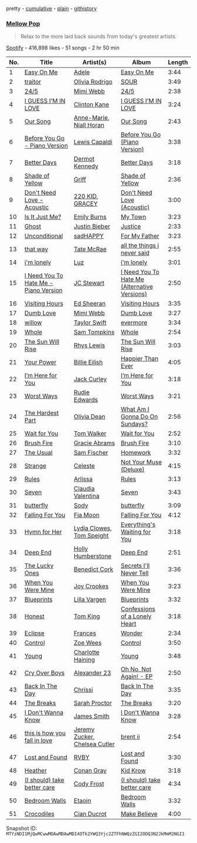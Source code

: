 pretty - [cumulative](/playlists/cumulative/37i9dQZF1DWYp3yzk1civi.md) - [plain](/playlists/plain/37i9dQZF1DWYp3yzk1civi) - [githistory](https://github.githistory.xyz/mackorone/spotify-playlist-archive/blob/main/playlists/plain/37i9dQZF1DWYp3yzk1civi)

### [Mellow Pop](https://open.spotify.com/playlist/37i9dQZF1DWYp3yzk1civi)

> Relax to the more laid back sounds from today's greatest artists.

[Spotify](https://open.spotify.com/user/spotify) - 416,898 likes - 51 songs - 2 hr 50 min

| No. | Title | Artist(s) | Album | Length |
|---|---|---|---|---|
| 1 | [Easy On Me](https://open.spotify.com/track/0gplL1WMoJ6iYaPgMCL0gX) | [Adele](https://open.spotify.com/artist/4dpARuHxo51G3z768sgnrY) | [Easy On Me](https://open.spotify.com/album/224jZ4sUX7OhAuMwaxp86S) | 3:44 |
| 2 | [traitor](https://open.spotify.com/track/5CZ40GBx1sQ9agT82CLQCT) | [Olivia Rodrigo](https://open.spotify.com/artist/1McMsnEElThX1knmY4oliG) | [SOUR](https://open.spotify.com/album/6s84u2TUpR3wdUv4NgKA2j) | 3:49 |
| 3 | [24/5](https://open.spotify.com/track/1A6gT680oQr98VtDkNzys7) | [Mimi Webb](https://open.spotify.com/artist/3GxKJzJK4LpsYGXQrw77wz) | [24/5](https://open.spotify.com/album/263g4l4u6u115I2ISnMkQP) | 2:38 |
| 4 | [I GUESS I'M IN LOVE](https://open.spotify.com/track/1is8gU4RVcN4J8xItxWoOY) | [Clinton Kane](https://open.spotify.com/artist/7okSU80WTrn4LXlyXYbX3P) | [I GUESS I'M IN LOVE](https://open.spotify.com/album/56meo2KJ9tRlaGUHSGfTpP) | 3:24 |
| 5 | [Our Song](https://open.spotify.com/track/5zqObw7wjBgL9TDiAymxPn) | [Anne\-Marie](https://open.spotify.com/artist/1zNqDE7qDGCsyzJwohVaoX), [Niall Horan](https://open.spotify.com/artist/1Hsdzj7Dlq2I7tHP7501T4) | [Our Song](https://open.spotify.com/album/0zocAVUSizQ74Cn8nCsN3a) | 2:43 |
| 6 | [Before You Go \- Piano Version](https://open.spotify.com/track/7slfeXbuzr9RYXX6XS6Npi) | [Lewis Capaldi](https://open.spotify.com/artist/4GNC7GD6oZMSxPGyXy4MNB) | [Before You Go \(Piano Version\)](https://open.spotify.com/album/0UTqwkUezPRLYSF35rj6br) | 3:38 |
| 7 | [Better Days](https://open.spotify.com/track/48USW4aYqrylYWJmFPbC8A) | [Dermot Kennedy](https://open.spotify.com/artist/5KNNVgR6LBIABRIomyCwKJ) | [Better Days](https://open.spotify.com/album/7jQ8LzeqwAKCXnHEIbp9VR) | 3:18 |
| 8 | [Shade of Yellow](https://open.spotify.com/track/7qHXEShpUpCcSUbgVjEAoQ) | [Griff](https://open.spotify.com/artist/5RJFJWYgtgWktosLrUDzff) | [Shade of Yellow](https://open.spotify.com/album/1Yz6WdcuRxhdHzJG5zmLQZ) | 2:36 |
| 9 | [Don't Need Love \- Acoustic](https://open.spotify.com/track/7wXCmUm9LMYdhhRkHzxt4L) | [220 KID](https://open.spotify.com/artist/4Euia7UzdRshy1DJOSMTcs), [GRACEY](https://open.spotify.com/artist/7xBGi7Eign0fX7jGQj5KlJ) | [Don't Need Love \(Acoustic\)](https://open.spotify.com/album/09CQ99uf0QifhmycPNQAhx) | 3:00 |
| 10 | [Is It Just Me?](https://open.spotify.com/track/1o2E5CwlBWuVElc41EqOSU) | [Emily Burns](https://open.spotify.com/artist/6Gi8ZaXGx8MK79HwzXpuVZ) | [My Town](https://open.spotify.com/album/18SfYsQ4uFVYaMVctPDAvX) | 3:23 |
| 11 | [Ghost](https://open.spotify.com/track/6I3mqTwhRpn34SLVafSH7G) | [Justin Bieber](https://open.spotify.com/artist/1uNFoZAHBGtllmzznpCI3s) | [Justice](https://open.spotify.com/album/5dGWwsZ9iB2Xc3UKR0gif2) | 2:33 |
| 12 | [Unconditional](https://open.spotify.com/track/2SSwlNE1JKhLZAjtKjxg6O) | [sadHAPPY](https://open.spotify.com/artist/5Nm4sZeWDNd1sOs5HcxAbl) | [For My Father](https://open.spotify.com/album/2hSfGDpXs6fs1Bj3VxCRhA) | 3:23 |
| 13 | [that way](https://open.spotify.com/track/7l97ElWmIdVHWUaOeeU5ZC) | [Tate McRae](https://open.spotify.com/artist/45dkTj5sMRSjrmBSBeiHym) | [all the things i never said](https://open.spotify.com/album/1fK6nUQDMeIciyfhAADix8) | 2:55 |
| 14 | [i'm lonely](https://open.spotify.com/track/65tCdopbRv73fYFOL40ViN) | [Luz](https://open.spotify.com/artist/3cdI6SvJ24KsOcvYyBwH9c) | [i'm lonely](https://open.spotify.com/album/2UXohnFJdRqL9sX3smMJAy) | 3:01 |
| 15 | [I Need You To Hate Me \- Piano Version](https://open.spotify.com/track/2C4TgCEpZv51xR3Yq6z1IW) | [JC Stewart](https://open.spotify.com/artist/2TAqN8fwfaKauvviN4pOsv) | [I Need You To Hate Me \(Alternative Versions\)](https://open.spotify.com/album/2gl66A8oH0u2WrWF6ahiRn) | 2:50 |
| 16 | [Visiting Hours](https://open.spotify.com/track/44V6EzbUSYgyfsNiP0FrlA) | [Ed Sheeran](https://open.spotify.com/artist/6eUKZXaKkcviH0Ku9w2n3V) | [Visiting Hours](https://open.spotify.com/album/3Pl0yCO51uGkr5tFlD6bWN) | 3:35 |
| 17 | [Dumb Love](https://open.spotify.com/track/2Ms8MDDtYBw7M3K5F3EqPX) | [Mimi Webb](https://open.spotify.com/artist/3GxKJzJK4LpsYGXQrw77wz) | [Dumb Love](https://open.spotify.com/album/0xU5lh9KbThw5Y7b50Ilm8) | 3:27 |
| 18 | [willow](https://open.spotify.com/track/3Uo7WG0vmLQ07WB4BDwy7D) | [Taylor Swift](https://open.spotify.com/artist/06HL4z0CvFAxyc27GXpf02) | [evermore](https://open.spotify.com/album/5jmVg7rwRcgd6ARPAeYNSm) | 3:34 |
| 19 | [Whole](https://open.spotify.com/track/2JZixjPnrQ67VOPQRDKSmH) | [Sam Tompkins](https://open.spotify.com/artist/04uu8U3I1h26Fp2NBkPTRZ) | [Whole](https://open.spotify.com/album/5rITGmazx7CpQZ8N3nTgaW) | 2:54 |
| 20 | [The Sun Will Rise](https://open.spotify.com/track/2zEh9FgszAX9ms1rdOeDX0) | [Rhys Lewis](https://open.spotify.com/artist/4T2k9bgIoC8bbqjqiEl9vZ) | [The Sun Will Rise](https://open.spotify.com/album/3QC6ggv8vSOBWdIwkLU7BQ) | 3:03 |
| 21 | [Your Power](https://open.spotify.com/track/042Sl6Mn83JHyLEqdK7uI0) | [Billie Eilish](https://open.spotify.com/artist/6qqNVTkY8uBg9cP3Jd7DAH) | [Happier Than Ever](https://open.spotify.com/album/0JGOiO34nwfUdDrD612dOp) | 4:05 |
| 22 | [I’m Here for You](https://open.spotify.com/track/6qyPimk15pulIffKWUmEf7) | [Jack Curley](https://open.spotify.com/artist/1Unwe9Xco0JDlTTwpDVrcK) | [I’m Here for You](https://open.spotify.com/album/54MmocNCchoMEor4lVo9ld) | 3:18 |
| 23 | [Worst Ways](https://open.spotify.com/track/3Vyg7aVSl2vOMSSw5X11pD) | [Rudie Edwards](https://open.spotify.com/artist/0UoYusnqGbla21PGYGmLfk) | [Worst Ways](https://open.spotify.com/album/415C1JkrCi5cNjMboEW9jG) | 3:21 |
| 24 | [The Hardest Part](https://open.spotify.com/track/4IwBk5Aje86JStWWhUm8Xp) | [Olivia Dean](https://open.spotify.com/artist/00x1fYSGhdqScXBRpSj3DW) | [What Am I Gonna Do On Sundays?](https://open.spotify.com/album/1nAyMIwsiY0PbGzFbRY742) | 2:56 |
| 25 | [Wait for You](https://open.spotify.com/track/1prpauWvVGDE0xJAvaDRQt) | [Tom Walker](https://open.spotify.com/artist/7z2avKuuiMAT4XZJFv8Rvh) | [Wait for You](https://open.spotify.com/album/4IuaPrc3u8NLguZv7CfmJ2) | 2:52 |
| 26 | [Brush Fire](https://open.spotify.com/track/4jp8ragG1fHm1eucECebYF) | [Gracie Abrams](https://open.spotify.com/artist/4tuJ0bMpJh08umKkEXKUI5) | [Brush Fire](https://open.spotify.com/album/0q9LcQHXp9DuszlWNJZoLB) | 3:10 |
| 27 | [The Usual](https://open.spotify.com/track/13GDcQRwrRwMxa9s774D9X) | [Sam Fischer](https://open.spotify.com/artist/6L1XC7NrmgWRlwAeLJvVtA) | [Homework](https://open.spotify.com/album/0bfTjB1kRloRZt6LWJYj6t) | 3:32 |
| 28 | [Strange](https://open.spotify.com/track/7sq2z9oX2S0CvgTqCZ0ko4) | [Celeste](https://open.spotify.com/artist/49HlOY4gkHqsYG9GCuhkcc) | [Not Your Muse \(Deluxe\)](https://open.spotify.com/album/3bqEvlGHE4amqPGZtdMnep) | 4:15 |
| 29 | [Rules](https://open.spotify.com/track/3pX2nQSp8Xafya67qsSPDv) | [Arlissa](https://open.spotify.com/artist/7wzaSKTsjE9HnuDuZTX452) | [Rules](https://open.spotify.com/album/0q1B4NQD9ac8EQaYrsZKSr) | 3:13 |
| 30 | [Seven](https://open.spotify.com/track/7FRICngbPiyTPEKF7wRC9G) | [Claudia Valentina](https://open.spotify.com/artist/1LZNFyDqn3t4DnOFpfK84I) | [Seven](https://open.spotify.com/album/0h6H0mvA1LVBjamUATXOM3) | 3:43 |
| 31 | [butterfly](https://open.spotify.com/track/34ZfAjSGM4vxJ1P6N5geSp) | [Sody](https://open.spotify.com/artist/01y8iBZYk8aeNfPsuTVrAt) | [butterfly](https://open.spotify.com/album/4n0NmhE2JvEhqkfdQnPDW6) | 3:09 |
| 32 | [Falling For You](https://open.spotify.com/track/0VhqXi1cxFr6spSpVPPZwI) | [Fia Moon](https://open.spotify.com/artist/0UIbKpz6Owrre4L7XNjad4) | [Falling For You](https://open.spotify.com/album/3mveK1Bw9vWDka2T8S7MJp) | 4:12 |
| 33 | [Hymn for Her](https://open.spotify.com/track/6pGiAaDuRg3VJGE18rmWcs) | [Lydia Clowes](https://open.spotify.com/artist/4KNIAGw8aeV4ZgMxzjqkeH), [Tom Speight](https://open.spotify.com/artist/02U4dXZhGSo07f66l8JZ91) | [Everything's Waiting for You](https://open.spotify.com/album/2v22a5ayFfHDy1Ez7J5cLk) | 3:18 |
| 34 | [Deep End](https://open.spotify.com/track/3DXEbjIftmPeBj638CxyJD) | [Holly Humberstone](https://open.spotify.com/artist/0nnYdIpahs41QiZ9MWp5Wx) | [Deep End](https://open.spotify.com/album/4nbcHRQuErLlToxQWa9eRc) | 2:51 |
| 35 | [The Lucky Ones](https://open.spotify.com/track/2RwAlmqqMPsBMYC4PewkEt) | [Benedict Cork](https://open.spotify.com/artist/3x2c58AEVAjnJPpuz8ywTv) | [Secrets I'll Never Tell](https://open.spotify.com/album/5MVRr1jreJqBg5vM0jjuW8) | 3:36 |
| 36 | [When You Were Mine](https://open.spotify.com/track/05NwKm5My3fS780CUUDJFy) | [Joy Crookes](https://open.spotify.com/artist/5XMyhVhi5ZN2pi0Qwi1zXS) | [When You Were Mine](https://open.spotify.com/album/7nI3v7qE8bJ3MP8K0vRDlk) | 3:23 |
| 37 | [Blueprints](https://open.spotify.com/track/3anbBxikNOxuhTyjgQbATh) | [Lilla Vargen](https://open.spotify.com/artist/1bYTiIHnxEdBncCHYCfE4j) | [Blueprints](https://open.spotify.com/album/7sPrHqcvrDmYO9AhKV5Tgo) | 3:32 |
| 38 | [Honest](https://open.spotify.com/track/1xA7ZX7W3MoAec6NU3WU3c) | [Tom King](https://open.spotify.com/artist/3wmFlsEi0UJSvM8vwbO9oT) | [Confessions of a Lonely Heart](https://open.spotify.com/album/3AcdIC0iguxQRnrOx677k7) | 3:18 |
| 39 | [Eclipse](https://open.spotify.com/track/1CN3tvx826AiRlcZSKjGdl) | [Frances](https://open.spotify.com/artist/4m6VmvHDXWmVdIw6EJGQ86) | [Wonder](https://open.spotify.com/album/2hF3Z7WIOHkZwsm3rFPla1) | 2:34 |
| 40 | [Control](https://open.spotify.com/track/50Td3qilgs8BLtv8mHyT1t) | [Zoe Wees](https://open.spotify.com/artist/03d2mJXSMtuPI0nIvLnhoS) | [Control](https://open.spotify.com/album/4w177LbRYa3z07NifGptFp) | 3:50 |
| 41 | [Young](https://open.spotify.com/track/3LTsG4S10Vn8meTCB4R0jj) | [Charlotte Haining](https://open.spotify.com/artist/2XRjIwgD0UiJXtx7Xzfy7w) | [Young](https://open.spotify.com/album/2anbovQwdTveCFBW2ZH6Qi) | 3:48 |
| 42 | [Cry Over Boys](https://open.spotify.com/track/1d9Ve8caYURgqYEVuEHMww) | [Alexander 23](https://open.spotify.com/artist/6sFHvCyqklnJpXC9Nh1aag) | [Oh No, Not Again! \- EP](https://open.spotify.com/album/3Z87Kdyjc5IC7BidBOFnUd) | 2:50 |
| 43 | [Back In The Day](https://open.spotify.com/track/4Ydl2Ov6AtHaCG2D3iS8Kv) | [Chrissi](https://open.spotify.com/artist/6dKtberVRbUX3Azn8gt2mt) | [Back In The Day](https://open.spotify.com/album/0kYwSyUR9NhGRsZFeid1Kv) | 3:35 |
| 44 | [The Breaks](https://open.spotify.com/track/0gueawLShEbZoAfMaADOkP) | [Sarah Proctor](https://open.spotify.com/artist/7uz8DZsGBlVbCVpACJGfNl) | [The Breaks](https://open.spotify.com/album/0VU1pdKj120ZSfxMppb238) | 3:20 |
| 45 | [I Don't Wanna Know](https://open.spotify.com/track/65F61kWYZEFbw4LvzZq2nn) | [James Smith](https://open.spotify.com/artist/543ccHFPnZfJMD8tRGPtu7) | [I Don't Wanna Know](https://open.spotify.com/album/1N066Zst2TehlUuNPluYFf) | 3:28 |
| 46 | [this is how you fall in love](https://open.spotify.com/track/1aEsTgCsv8nOjEgyEoRCpS) | [Jeremy Zucker](https://open.spotify.com/artist/3gIRvgZssIb9aiirIg0nI3), [Chelsea Cutler](https://open.spotify.com/artist/5JMLG56F1X5mFmWNmS0iAp) | [brent ii](https://open.spotify.com/album/0A9eIFTz09ciHqCHJNYyf2) | 2:54 |
| 47 | [Lost and Found](https://open.spotify.com/track/36XapglPUABLLmctdDn5WG) | [RVBY](https://open.spotify.com/artist/0kqz7XXvCnxDLku3AfGnc2) | [Lost and Found](https://open.spotify.com/album/2jCUeOgbvOX6CT3JGx0ak9) | 3:30 |
| 48 | [Heather](https://open.spotify.com/track/4xqrdfXkTW4T0RauPLv3WA) | [Conan Gray](https://open.spotify.com/artist/4Uc8Dsxct0oMqx0P6i60ea) | [Kid Krow](https://open.spotify.com/album/2CMlkzFI2oDAy5MbyV7OV5) | 3:18 |
| 49 | [\(I should\) take better care](https://open.spotify.com/track/4UL4KALnWgkFlKHEIJUGUH) | [Cody Frost](https://open.spotify.com/artist/3FobDbMc9jNxkZ8GCc685W) | [\(I should\) take better care](https://open.spotify.com/album/2S6NQYSuU8alK0HCa3aRIq) | 4:34 |
| 50 | [Bedroom Walls](https://open.spotify.com/track/6t47JIkO4NgFcInkwBx2Mm) | [Etaoin](https://open.spotify.com/artist/5V9BcFYORnSqjFtBgrpx01) | [Bedroom Walls](https://open.spotify.com/album/0cdwwrdKjoW1g9p4BdEKuy) | 3:32 |
| 51 | [Crocodiles](https://open.spotify.com/track/3S83qk7cILQeQhguBaWi7x) | [Cian Ducrot](https://open.spotify.com/artist/49jTY62Cpw3RYo4dLuG43W) | [Make Believe](https://open.spotify.com/album/6Cg42RsUj2uTvThXnIHedJ) | 4:00 |

Snapshot ID: `MTYzNDI1MjQwMCwwMDAwMDAwMDI4OTk2YWQ3Yjc2ZTFhNWQzZGI2ODQ3N2JkMmM2NGI1`
